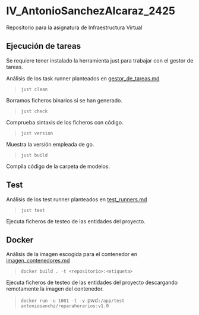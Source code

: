 # IV_AntonioSanchezAlcaraz_2425
Repositorio para la asignatura de Infraestructura Virtual

## Ejecución de tareas
Se requiere tener instalado la herramienta just para trabajar con el gestor de tareas.

Análisis de los task runner planteados en [gestor_de_tareas.md](https://github.com/ChinChainis/Proyecto_Reparahorarios_IV2425/blob/Objetivo-4/docs/gestor_tareas.md)

> `just clean`

Borramos ficheros binarios si se han generado.

> `just check`

Comprueba sintaxis de los ficheros con código.

> `just version`

Muestra la versión empleada de go.

> `just build`

Compila código de la carpeta de modelos.

## Test
Análisis de los test runner planteados en [test_runners.md](https://github.com/ChinChainis/Proyecto_Reparahorarios_IV2425/blob/Objetivo-4/docs/test_runners.md)

> `just test`

Ejecuta ficheros de testeo de las entidades del proyecto.

## Docker
Análisis de la imagen escogida para el contenedor en [imagen_contenedores.md](https://github.com/ChinChainis/Proyecto_Reparahorarios_IV2425/blob/Objetivo-5/docs/imagen_contenedores.md)

> `docker build . -t <repositorio>:<etiqueta>`

Ejecuta ficheros de testeo de las entidades del proyecto descargando remotamente la imagen del contenedor.

> `docker run -u 1001 -t -v `pwd`:/app/test antoniosanchz/reparahorarios:v1.0`